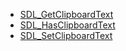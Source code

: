 <!-- BEGIN CATEGORY LIST -->
- [SDL_GetClipboardText](SDL_GetClipboardText.md)
- [SDL_HasClipboardText](SDL_HasClipboardText.md)
- [SDL_SetClipboardText](SDL_SetClipboardText.md)
<!-- END CATEGORY LIST -->

